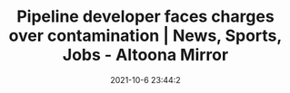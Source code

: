 ---
"title": "Pipeline developer faces charges over contamination | News, Sports, Jobs - Altoona Mirror"
"date": "2021-10-6 23:44:2"
"feed_name": "GOOGLENEWSDRILLING"
"feed_website": "https://news.google.com/search?q=drilling%2Bincident&hl=en-US&gl=US&ceid=US:en"
"feed_rss": "https://news.google.com/rss/search?q=drilling%2Bincident&hl=en-US&gl=US&ceid=US:en"
"link": "https://www.altoonamirror.com/uncategorized/2021/10/pipeline-developer-faces-charges-over-contamination/"
"source": "{'href': 'https://www.altoonamirror.com', 'title': 'Altoona Mirror'}"
"file": "_posts/2021-1-1-5f5002217bb54bf33f300c0d643a406e439e2dfb.md"
"accident": "1"
"drilling": "0"
"dead": "0"
"injured": "0"
"arrested": "0"
"place": "unknown place"
"where": "unknown site"
"causes": "unknown"
"place_uri": "unknown place"
---